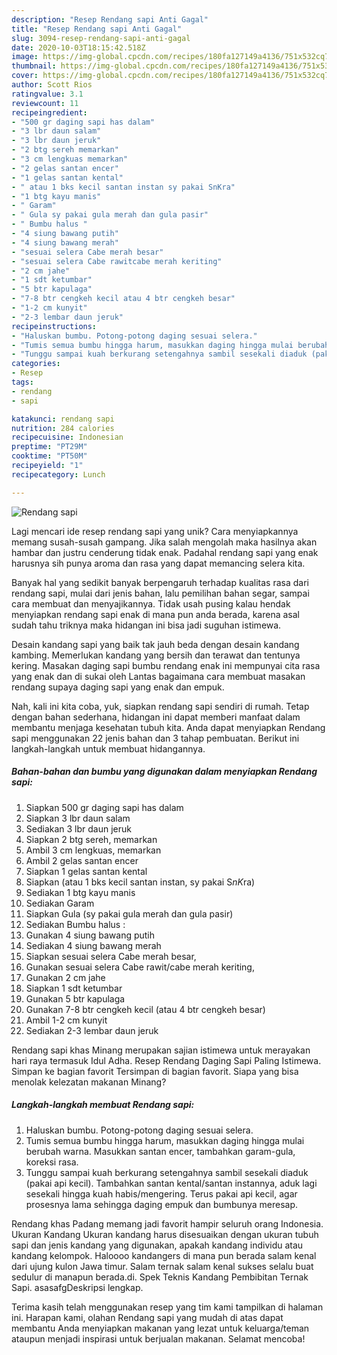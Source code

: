 ```yaml
---
description: "Resep Rendang sapi Anti Gagal"
title: "Resep Rendang sapi Anti Gagal"
slug: 3094-resep-rendang-sapi-anti-gagal
date: 2020-10-03T18:15:42.518Z
image: https://img-global.cpcdn.com/recipes/180fa127149a4136/751x532cq70/rendang-sapi-foto-resep-utama.jpg
thumbnail: https://img-global.cpcdn.com/recipes/180fa127149a4136/751x532cq70/rendang-sapi-foto-resep-utama.jpg
cover: https://img-global.cpcdn.com/recipes/180fa127149a4136/751x532cq70/rendang-sapi-foto-resep-utama.jpg
author: Scott Rios
ratingvalue: 3.1
reviewcount: 11
recipeingredient:
- "500 gr daging sapi has dalam"
- "3 lbr daun salam"
- "3 lbr daun jeruk"
- "2 btg sereh memarkan"
- "3 cm lengkuas memarkan"
- "2 gelas santan encer"
- "1 gelas santan kental"
- " atau 1 bks kecil santan instan sy pakai SnKra"
- "1 btg kayu manis"
- " Garam"
- " Gula sy pakai gula merah dan gula pasir"
- " Bumbu halus "
- "4 siung bawang putih"
- "4 siung bawang merah"
- "sesuai selera Cabe merah besar"
- "sesuai selera Cabe rawitcabe merah keriting"
- "2 cm jahe"
- "1 sdt ketumbar"
- "5 btr kapulaga"
- "7-8 btr cengkeh kecil atau 4 btr cengkeh besar"
- "1-2 cm kunyit"
- "2-3 lembar daun jeruk"
recipeinstructions:
- "Haluskan bumbu. Potong-potong daging sesuai selera."
- "Tumis semua bumbu hingga harum, masukkan daging hingga mulai berubah warna. Masukkan santan encer, tambahkan garam-gula, koreksi rasa."
- "Tunggu sampai kuah berkurang setengahnya sambil sesekali diaduk (pakai api kecil). Tambahkan santan kental/santan instannya, aduk lagi sesekali hingga kuah habis/mengering. Terus pakai api kecil, agar prosesnya lama sehingga daging empuk dan bumbunya meresap."
categories:
- Resep
tags:
- rendang
- sapi

katakunci: rendang sapi 
nutrition: 284 calories
recipecuisine: Indonesian
preptime: "PT29M"
cooktime: "PT50M"
recipeyield: "1"
recipecategory: Lunch

---
```



![Rendang sapi](https://img-global.cpcdn.com/recipes/180fa127149a4136/751x532cq70/rendang-sapi-foto-resep-utama.jpg)

Lagi mencari ide resep rendang sapi yang unik? Cara menyiapkannya memang susah-susah gampang. Jika salah mengolah maka hasilnya akan hambar dan justru cenderung tidak enak. Padahal rendang sapi yang enak harusnya sih punya aroma dan rasa yang dapat memancing selera kita.

Banyak hal yang sedikit banyak berpengaruh terhadap kualitas rasa dari rendang sapi, mulai dari jenis bahan, lalu pemilihan bahan segar, sampai cara membuat dan menyajikannya. Tidak usah pusing kalau hendak menyiapkan rendang sapi enak di mana pun anda berada, karena asal sudah tahu triknya maka hidangan ini bisa jadi suguhan istimewa.

Desain kandang sapi yang baik tak jauh beda dengan desain kandang kambing. Memerlukan kandang yang bersih dan terawat dan tentunya kering. Masakan daging sapi bumbu rendang enak ini mempunyai cita rasa yang enak dan di sukai oleh Lantas bagaimana cara membuat masakan rendang supaya daging sapi yang enak dan empuk.


Nah, kali ini kita coba, yuk, siapkan rendang sapi sendiri di rumah. Tetap dengan bahan sederhana, hidangan ini dapat memberi manfaat dalam membantu menjaga kesehatan tubuh kita. Anda dapat menyiapkan Rendang sapi menggunakan 22 jenis bahan dan 3 tahap pembuatan. Berikut ini langkah-langkah untuk membuat hidangannya.

<!--inarticleads1-->

##### Bahan-bahan dan bumbu yang digunakan dalam menyiapkan Rendang sapi:

1. Siapkan 500 gr daging sapi has dalam
1. Siapkan 3 lbr daun salam
1. Sediakan 3 lbr daun jeruk
1. Siapkan 2 btg sereh, memarkan
1. Ambil 3 cm lengkuas, memarkan
1. Ambil 2 gelas santan encer
1. Siapkan 1 gelas santan kental
1. Siapkan  (atau 1 bks kecil santan instan, sy pakai S*nK*ra)
1. Sediakan 1 btg kayu manis
1. Sediakan  Garam
1. Siapkan  Gula (sy pakai gula merah dan gula pasir)
1. Sediakan  Bumbu halus :
1. Gunakan 4 siung bawang putih
1. Sediakan 4 siung bawang merah
1. Siapkan sesuai selera Cabe merah besar,
1. Gunakan sesuai selera Cabe rawit/cabe merah keriting,
1. Gunakan 2 cm jahe
1. Siapkan 1 sdt ketumbar
1. Gunakan 5 btr kapulaga
1. Gunakan 7-8 btr cengkeh kecil (atau 4 btr cengkeh besar)
1. Ambil 1-2 cm kunyit
1. Sediakan 2-3 lembar daun jeruk


Rendang sapi khas Minang merupakan sajian istimewa untuk merayakan hari raya termasuk Idul Adha. Resep Rendang Daging Sapi Paling Istimewa. Simpan ke bagian favorit Tersimpan di bagian favorit. Siapa yang bisa menolak kelezatan makanan Minang? 

<!--inarticleads2-->

##### Langkah-langkah membuat Rendang sapi:

1. Haluskan bumbu. Potong-potong daging sesuai selera.
1. Tumis semua bumbu hingga harum, masukkan daging hingga mulai berubah warna. Masukkan santan encer, tambahkan garam-gula, koreksi rasa.
1. Tunggu sampai kuah berkurang setengahnya sambil sesekali diaduk (pakai api kecil). Tambahkan santan kental/santan instannya, aduk lagi sesekali hingga kuah habis/mengering. Terus pakai api kecil, agar prosesnya lama sehingga daging empuk dan bumbunya meresap.


Rendang khas Padang memang jadi favorit hampir seluruh orang Indonesia. Ukuran Kandang Ukuran kandang harus disesuaikan dengan ukuran tubuh sapi dan jenis kandang yang digunakan, apakah kandang individu atau kandang kelompok. Haloooo kandangers di mana pun berada salam kenal dari ujung kulon Jawa timur. Salam ternak salam kenal sukses selalu buat sedulur di manapun berada.di. Spek Teknis Kandang Pembibitan Ternak Sapi. asasafgDeskripsi lengkap. 

Terima kasih telah menggunakan resep yang tim kami tampilkan di halaman ini. Harapan kami, olahan Rendang sapi yang mudah di atas dapat membantu Anda menyiapkan makanan yang lezat untuk keluarga/teman ataupun menjadi inspirasi untuk berjualan makanan. Selamat mencoba!
